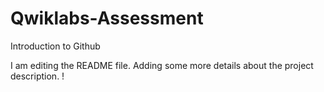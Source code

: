 
# Qwiklabs-Assessment
Introduction to Github

I am editing the README file. Adding some more details about the project description.
!
